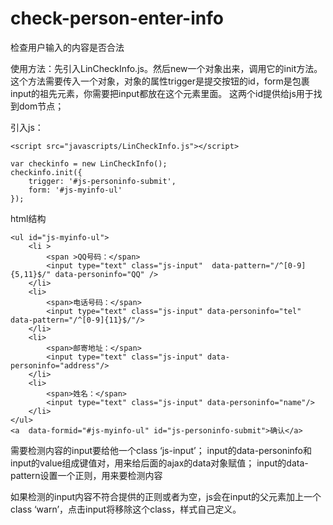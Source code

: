 # check-person-enter-info
检查用户输入的内容是否合法

使用方法：先引入LinCheckInfo.js。然后new一个对象出来，调用它的init方法。
这个方法需要传入一个对象，对象的属性trigger是提交按钮的id，form是包裹input的祖先元素，你需要把input都放在这个元素里面。
这两个id提供给js用于找到dom节点；

引入js：
```
<script src="javascripts/LinCheckInfo.js"></script>
```

```
var checkinfo = new LinCheckInfo();
checkinfo.init({
    trigger: '#js-personinfo-submit',
    form: '#js-myinfo-ul'
});
```

html结构
```
<ul id="js-myinfo-ul">
    <li >
        <span >QQ号码：</span>
        <input type="text" class="js-input"  data-pattern="/^[0-9]{5,11}$/" data-personinfo="QQ" />
    </li>
    <li>
        <span>电话号码：</span>
        <input type="text" class="js-input" data-personinfo="tel" data-pattern="/^[0-9]{11}$/"/>
    </li>
    <li>
        <span>邮寄地址：</span>
        <input type="text" class="js-input" data-personinfo="address"/>
    </li>
    <li>
        <span>姓名：</span>
        <input type="text" class="js-input" data-personinfo="name"/>
    </li>
</ul>
<a  data-formid="#js-myinfo-ul" id="js-personinfo-submit">确认</a>
```

需要检测内容的input要给他一个class ‘js-input’；
input的data-personinfo和input的value组成键值对，用来给后面的ajax的data对象赋值；
input的data-pattern设置一个正则，用来要检测内容

如果检测的input内容不符合提供的正则或者为空，js会在input的父元素加上一个class ‘warn’，点击input将移除这个class，样式自己定义。




















